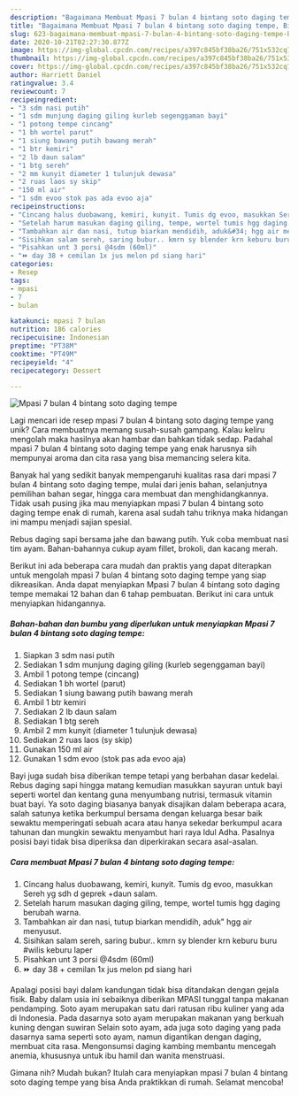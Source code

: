 ```yaml
---
description: "Bagaimana Membuat Mpasi 7 bulan 4 bintang soto daging tempe, Bisa Manjain Lidah"
title: "Bagaimana Membuat Mpasi 7 bulan 4 bintang soto daging tempe, Bisa Manjain Lidah"
slug: 623-bagaimana-membuat-mpasi-7-bulan-4-bintang-soto-daging-tempe-bisa-manjain-lidah
date: 2020-10-21T02:27:30.877Z
image: https://img-global.cpcdn.com/recipes/a397c845bf38ba26/751x532cq70/mpasi-7-bulan-4-bintang-soto-daging-tempe-foto-resep-utama.jpg
thumbnail: https://img-global.cpcdn.com/recipes/a397c845bf38ba26/751x532cq70/mpasi-7-bulan-4-bintang-soto-daging-tempe-foto-resep-utama.jpg
cover: https://img-global.cpcdn.com/recipes/a397c845bf38ba26/751x532cq70/mpasi-7-bulan-4-bintang-soto-daging-tempe-foto-resep-utama.jpg
author: Harriett Daniel
ratingvalue: 3.4
reviewcount: 7
recipeingredient:
- "3 sdm nasi putih"
- "1 sdm munjung daging giling kurleb segenggaman bayi"
- "1 potong tempe cincang"
- "1 bh wortel parut"
- "1 siung bawang putih bawang merah"
- "1 btr kemiri"
- "2 lb daun salam"
- "1 btg sereh"
- "2 mm kunyit diameter 1 tulunjuk dewasa"
- "2 ruas laos sy skip"
- "150 ml air"
- "1 sdm evoo stok pas ada evoo aja"
recipeinstructions:
- "Cincang halus duobawang, kemiri, kunyit. Tumis dg evoo, masukkan Sereh yg sdh d geprek +daun salam."
- "Setelah harum masukan daging giling, tempe, wortel tumis hgg daging berubah warna."
- "Tambahkan air dan nasi, tutup biarkan mendidih, aduk&#34; hgg air menyusut."
- "Sisihkan salam sereh, saring bubur.. kmrn sy blender krn keburu buru #wilis keburu laper"
- "Pisahkan unt 3 porsi @4sdm (60ml)"
- "⏩ day 38 + cemilan 1x jus melon pd siang hari"
categories:
- Resep
tags:
- mpasi
- 7
- bulan

katakunci: mpasi 7 bulan 
nutrition: 186 calories
recipecuisine: Indonesian
preptime: "PT38M"
cooktime: "PT49M"
recipeyield: "4"
recipecategory: Dessert

---
```



![Mpasi 7 bulan 4 bintang soto daging tempe](https://img-global.cpcdn.com/recipes/a397c845bf38ba26/751x532cq70/mpasi-7-bulan-4-bintang-soto-daging-tempe-foto-resep-utama.jpg)

Lagi mencari ide resep mpasi 7 bulan 4 bintang soto daging tempe yang unik? Cara membuatnya memang susah-susah gampang. Kalau keliru mengolah maka hasilnya akan hambar dan bahkan tidak sedap. Padahal mpasi 7 bulan 4 bintang soto daging tempe yang enak harusnya sih mempunyai aroma dan cita rasa yang bisa memancing selera kita.

Banyak hal yang sedikit banyak mempengaruhi kualitas rasa dari mpasi 7 bulan 4 bintang soto daging tempe, mulai dari jenis bahan, selanjutnya pemilihan bahan segar, hingga cara membuat dan menghidangkannya. Tidak usah pusing jika mau menyiapkan mpasi 7 bulan 4 bintang soto daging tempe enak di rumah, karena asal sudah tahu triknya maka hidangan ini mampu menjadi sajian spesial.

Rebus daging sapi bersama jahe dan bawang putih. Yuk coba membuat nasi tim ayam. Bahan-bahannya cukup ayam fillet, brokoli, dan kacang merah.


Berikut ini ada beberapa cara mudah dan praktis yang dapat diterapkan untuk mengolah mpasi 7 bulan 4 bintang soto daging tempe yang siap dikreasikan. Anda dapat menyiapkan Mpasi 7 bulan 4 bintang soto daging tempe memakai 12 bahan dan 6 tahap pembuatan. Berikut ini cara untuk menyiapkan hidangannya.

<!--inarticleads1-->

##### Bahan-bahan dan bumbu yang diperlukan untuk menyiapkan Mpasi 7 bulan 4 bintang soto daging tempe:

1. Siapkan 3 sdm nasi putih
1. Sediakan 1 sdm munjung daging giling (kurleb segenggaman bayi)
1. Ambil 1 potong tempe (cincang)
1. Sediakan 1 bh wortel (parut)
1. Sediakan 1 siung bawang putih bawang merah
1. Ambil 1 btr kemiri
1. Sediakan 2 lb daun salam
1. Sediakan 1 btg sereh
1. Ambil 2 mm kunyit (diameter 1 tulunjuk dewasa)
1. Sediakan 2 ruas laos (sy skip)
1. Gunakan 150 ml air
1. Gunakan 1 sdm evoo (stok pas ada evoo aja)


Bayi juga sudah bisa diberikan tempe tetapi yang berbahan dasar kedelai. Rebus daging sapi hingga matang kemudian masukkan sayuran untuk bayi seperti wortel dan kentang guna menyumbang nutrisi, termasuk vitamin buat bayi. Ya soto daging biasanya banyak disajikan dalam beberapa acara, salah satunya ketika berkumpul bersama dengan keluarga besar baik sewaktu memperingati sebuah acara atau hanya sekedar berkumpul acara tahunan dan mungkin sewaktu menyambut hari raya Idul Adha. Pasalnya posisi bayi tidak bisa diperiksa dan diperkirakan secara asal-asalan. 

<!--inarticleads2-->

##### Cara membuat Mpasi 7 bulan 4 bintang soto daging tempe:

1. Cincang halus duobawang, kemiri, kunyit. Tumis dg evoo, masukkan Sereh yg sdh d geprek +daun salam.
1. Setelah harum masukan daging giling, tempe, wortel tumis hgg daging berubah warna.
1. Tambahkan air dan nasi, tutup biarkan mendidih, aduk&#34; hgg air menyusut.
1. Sisihkan salam sereh, saring bubur.. kmrn sy blender krn keburu buru #wilis keburu laper
1. Pisahkan unt 3 porsi @4sdm (60ml)
1. ⏩ day 38 + cemilan 1x jus melon pd siang hari


Apalagi posisi bayi dalam kandungan tidak bisa ditandakan dengan gejala fisik. Baby dalam usia ini sebaiknya diberikan MPASI tunggal tanpa makanan pendamping. Soto ayam merupakan satu dari ratusan ribu kuliner yang ada di Indonesia. Pada dasarnya soto ayam merupakan makanan yang berkuah kuning dengan suwiran Selain soto ayam, ada juga soto daging yang pada dasarnya sama seperti soto ayam, namun digantikan dengan daging, membuat cita rasa. Mengonsumsi daging kambing membantu mencegah anemia, khususnya untuk ibu hamil dan wanita menstruasi. 

Gimana nih? Mudah bukan? Itulah cara menyiapkan mpasi 7 bulan 4 bintang soto daging tempe yang bisa Anda praktikkan di rumah. Selamat mencoba!
